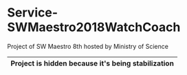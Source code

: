 # Service-SWMaestro2018WatchCoach
Project of SW Maestro 8th hosted by Ministry of Science

|Project is hidden because it's being stabilization|
|---|
